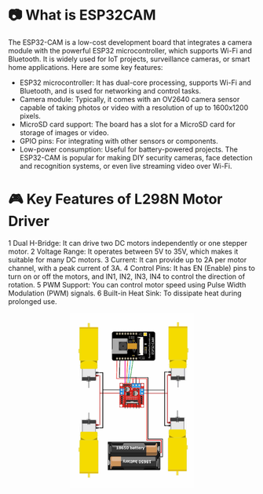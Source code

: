 # 📷 What is ESP32CAM
The ESP32-CAM is a low-cost development board that integrates a camera module with the powerful ESP32 microcontroller, which supports Wi-Fi and Bluetooth. It is widely used for IoT projects, surveillance cameras, or smart home applications. Here are some key features:
- ESP32 microcontroller: It has dual-core processing, supports Wi-Fi and Bluetooth, and is used for networking and control tasks.
- Camera module: Typically, it comes with an OV2640 camera sensor capable of taking photos or video with a resolution of up to 1600x1200 pixels.
- MicroSD card support: The board has a slot for a MicroSD card for storage of images or video.
- GPIO pins: For integrating with other sensors or components.
- Low-power consumption: Useful for battery-powered projects.
The ESP32-CAM is popular for making DIY security cameras, face detection and recognition systems, or even live streaming video over Wi-Fi.
# 🎮 Key Features of L298N Motor Driver
1 Dual H-Bridge: It can drive two DC motors independently or one stepper motor.
2 Voltage Range: It operates between 5V to 35V, which makes it suitable for many DC motors.
3 Current: It can provide up to 2A per motor channel, with a peak current of 3A.
4 Control Pins: It has EN (Enable) pins to turn on or off the motors, and IN1, IN2, IN3, IN4 to control the direction of rotation.
5 PWM Support: You can control motor speed using Pulse Width Modulation (PWM) signals.
6 Built-in Heat Sink: To dissipate heat during prolonged use.
<p align="center">
  <img src="ca.jpg" width="50%">
</p><br>

